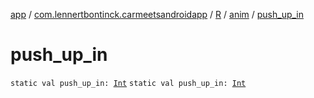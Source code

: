 [app](../../../index.md) / [com.lennertbontinck.carmeetsandroidapp](../../index.md) / [R](../index.md) / [anim](index.md) / [push_up_in](./push_up_in.md)

# push_up_in

`static val push_up_in: `[`Int`](https://kotlinlang.org/api/latest/jvm/stdlib/kotlin/-int/index.html)
`static val push_up_in: `[`Int`](https://kotlinlang.org/api/latest/jvm/stdlib/kotlin/-int/index.html)